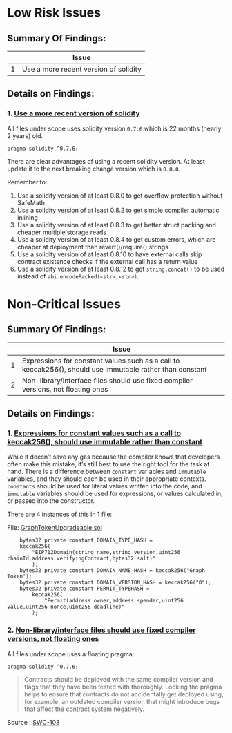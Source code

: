  # Low Risk Issues

## Summary Of Findings:

|  | Issue 
-- | -- 
1 | Use a more recent version of solidity

## Details on Findings:

### 1. <ins>Use a more recent version of solidity</ins>

All files under scope uses solidity version `0.7.6` which is 22 months (nearly 2 years) old.
```solidity
pragma solidity ^0.7.6;
```

There are clear advantages of using a recent solidity version. At least update it to the next breaking change version which is `0.8.0`. 

Remember to:
1. Use a solidity version of at least 0.8.0 to get overflow protection without SafeMath
2. Use a solidity version of at least 0.8.2 to get simple compiler automatic inlining
3. Use a solidity version of at least 0.8.3 to get better struct packing and cheaper multiple storage reads
4. Use a solidity version of at least 0.8.4 to get custom errors, which are cheaper at deployment than revert()/require() strings
5. Use a solidity version of at least 0.8.10 to have external calls skip contract existence checks if the external call has a return value
6. Use a solidity version of at least 0.8.12 to get `string.concat()` to be used instead of `abi.encodePacked(<str>,<str>)`.

 # Non-Critical Issues

## Summary Of Findings:

|  | Issue 
-- | -- 
1 | Expressions for constant values such as a call to keccak256(), should use immutable rather than constant
2 | Non-library/interface files should use fixed compiler versions, not floating ones

## Details on Findings:

### 1. <ins>Expressions for constant values such as a call to keccak256(), should use immutable rather than constant</ins>

While it doesn’t save any gas because the compiler knows that developers often make this mistake, it’s still best to use the right tool for the task at hand. There is a difference between `constant` variables and `immutable` variables, and they should each be used in their appropriate contexts. `constants` should be used for literal values written into the code, and `immutable` variables should be used for expressions, or values calculated in, or passed into the constructor.

There are 4 instances of this in 1 file:

File: [GraphTokenUpgradeable.sol](https://github.com/code-423n4/2022-10-thegraph/blob/309a188f7215fa42c745b136357702400f91b4ff/contracts/l2/token/GraphTokenUpgradeable.sol#L34-L45)

```solidity
    bytes32 private constant DOMAIN_TYPE_HASH =
    keccak256(
        "EIP712Domain(string name,string version,uint256 chainId,address verifyingContract,bytes32 salt)"
        );
    bytes32 private constant DOMAIN_NAME_HASH = keccak256("Graph Token");
    bytes32 private constant DOMAIN_VERSION_HASH = keccak256("0");
    bytes32 private constant PERMIT_TYPEHASH =
        keccak256(
            "Permit(address owner,address spender,uint256 value,uint256 nonce,uint256 deadline)"
        );
```

### 2. <ins>Non-library/interface files should use fixed compiler versions, not floating ones</ins>

All files under scope uses a floating pragma:
```solidity
pragma solidity ^0.7.6;
```

> Contracts should be deployed with the same compiler version and flags that they have been tested with thoroughly. Locking the pragma helps to ensure that contracts do not accidentally get deployed using, for example, an outdated compiler version that might introduce bugs that affect the contract system negatively.

Source : [SWC-103](https://swcregistry.io/docs/SWC-103)
